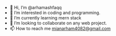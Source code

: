 - 👋 Hi, I’m @arhamashfaqq
- 👀 I’m interested in coding and programming.
- 🌱 I’m currently learning mern stack
- 💞️ I’m looking to collaborate on any web project.
- 📫 How to reach me mianarham4082@gmail.com

<!---
arhamashfaqq/arhamashfaqq is a ✨ special ✨ repository because its `README.md` (this file) appears on your GitHub profile.
You can click the Preview link to take a look at your changes.
--->
